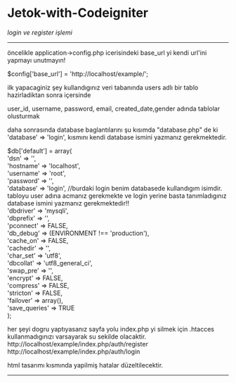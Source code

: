 # Jetok-with-Codeigniter<br>
*login ve register işlemi* <br>
<hr>


öncelikle application->config.php icerisindeki base_url yi kendi url'ini yapmayı unutmayın!<br>

$config['base_url'] = 'http://localhost/example/';<br>

ilk yapacaginiz şey kullandıgınız veri tabanında users adlı bir tablo hazirladiktan sonra içersinde<br>

user_id, username, password, email, created_date,gender adında tablolar olusturmak<br>

daha sonrasında database baglantılarını şu kısımda "database.php" de ki 'database' => 'login', kısmını kendi database ismini yazmanız gerekmektedir.<br>

$db['default'] = array( <br>
	'dsn'	=> '', <br>
	'hostname' => 'localhost', <br>
	'username' => 'root', <br>
	'password' => '', <br>
	'database' => 'login', //burdaki login benim databasede kullandıgım isimdir. tabloyu user adına acmanız gerekmekte ve login yerine basta tanımladıgınız database ismini yazmanız gerekmektedir!!<br>
	'dbdriver' => 'mysqli',<br>
	'dbprefix' => '',<br>
	'pconnect' => FALSE,<br>
	'db_debug' => (ENVIRONMENT !== 'production'),<br>
	'cache_on' => FALSE,<br>
	'cachedir' => '',<br>
	'char_set' => 'utf8',<br>
	'dbcollat' => 'utf8_general_ci',<br>
	'swap_pre' => '',<br>
	'encrypt' => FALSE,<br>
	'compress' => FALSE,<br>
	'stricton' => FALSE,<br>
	'failover' => array(),<br>
	'save_queries' => TRUE<br>
);

her şeyi dogru yaptıyasanız sayfa yolu index.php  yi silmek için .htacces kullanmadıgınızı varsayarak su sekilde olacaktir.
http://localhost/example/index.php/auth/register <br>
http://localhost/example/index.php/auth/login <br>

html tasarımı kısmında yapilmiş hatalar düzeltilecektir.

<hr>
